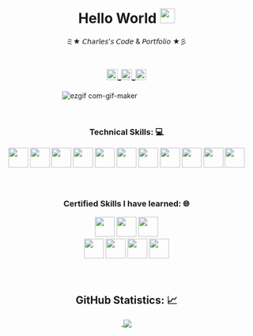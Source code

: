 <!-- Title -->
<h1 align="center">Hello World 
  <img src="https://raw.githubusercontent.com/iampavangandhi/iampavangandhi/master/gifs/Hi.gif" 
       width="30px">
  </h2></h1>


<!-- Quote -->
<p align="center">ミ★ 𝘊𝘩𝘢𝘳𝘭𝘦𝘴'𝘴 𝘊𝘰𝘥𝘦 & 𝘗𝘰𝘳𝘵𝘧𝘰𝘭𝘪𝘰 ★彡
  
  <!-- Social Network -->
<h1 align="center">
<a href="https://twitter.com/mrcwr21">
  <img align="center" 
       alt="Charles's Twitter" 
       width="22px" 
       src="https://nashvillefilmfestival.org/wp-content/uploads/2018/03/Twitter-Button.png" />
  </a>
  
<a href="https://www.linkedin.com/in/mrcwr2/">
  <img align="center" 
       alt="Linkedin" 
       width="22px" 
       src="https://user-images.githubusercontent.com/55005374/103146171-312a4c00-470b-11eb-8839-992580bb8206.png" />
  </a>

 
<a href="mailto:cwrjobs@gmail.com">
  <img align="center" 
       alt="Gmail" 
       width="22px" 
       src="https://user-images.githubusercontent.com/55005374/103146250-0d1b3a80-470c-11eb-8ead-a92232d45d6e.png" />
  </a>
</h1>




<!-- Background -->

<!-- I do add this "&nbsp;" because I can't center the GIFT, let me know if you know how do it -->
&nbsp;&nbsp;&nbsp;&nbsp;&nbsp;&nbsp;&nbsp;&nbsp;&nbsp;&nbsp;&nbsp;&nbsp;&nbsp;&nbsp;&nbsp;&nbsp;&nbsp;&nbsp;&nbsp;&nbsp;&nbsp;&nbsp;&nbsp;&nbsp;&nbsp;&nbsp;&nbsp;&nbsp;&nbsp;&nbsp;
![ezgif com-gif-maker](https://user-images.githubusercontent.com/40834093/152591038-7229e0fe-595e-4e10-8f0f-98d39d2fd8d1.gif)

&nbsp;

<!-- Technical Skills -->
<p><H3 align="center"><strong> Technical Skills: 💻 </strong></p>
  
  <code><img height="40" src="https://upload.wikimedia.org/wikipedia/commons/thumb/c/cf/New_Power_BI_Logo.svg/768px-New_Power_BI_Logo.svg.png"></code>
  <code><img height="40" src="https://aux.iconspalace.com/uploads/17705097992139781671.png"></code>
  <code><img height="40" src="https://www.clipartmax.com/png/full/118-1183902_0-microsoft-office-access-2007-level-1.png"></code>
  <code><img height="40" src="https://cdn.icon-icons.com/icons2/2699/PNG/512/python_vertical_logo_icon_168039.png"></code>
  <code><img height="40" src="https://user-images.githubusercontent.com/55005374/103146335-3d170d80-470d-11eb-9fce-ff775c77b96b.png"></code>
  <code><img height="40" src="https://res.cloudinary.com/practicaldev/image/fetch/s--gaI7Ff9D--/c_limit%2Cf_auto%2Cfl_progressive%2Cq_auto%2Cw_880/https://thepracticaldev.s3.amazonaws.com/i/6lu26u1oaysf8cdfiiux.png"></code>
  <code><img height="40" src="https://user-images.githubusercontent.com/55005374/103146218-b57ccf00-470b-11eb-8fcc-aa46cab9253f.png"></code>
  <code><img height="40" src="https://icons.iconarchive.com/icons/carlosjj/microsoft-office-2013/256/PowerPoint-icon.png"></code>
  <code><img height="40" src="https://technonguide.com/wp-content/uploads/2021/07/powerQueryLogo_PowerQuery.png"></code>
  <code><img height="40" src="https://cdn-icons-png.flaticon.com/512/919/919826.png"></code>
  <code><img height="40" src="https://analyticstraininghub.com/wp-content/uploads/2020/10/icon-tableau.png"></code>

  </p>
  
&nbsp;  


  <!-- Skills I have learned -->
<p><H3 align="center"><strong>Certified Skills I have learned: 🌐</strong></p>
  
  <code><img height="40" src="https://user-images.githubusercontent.com/40834093/152594683-59faa97c-bc66-4f88-a277-898249fa5215.PNG"></code>
  <code><img height="40" src="https://user-images.githubusercontent.com/40834093/152595342-4f839bf7-2481-4f7f-92cd-140234ba28a6.PNG"></code>
  <code><img height="40" src="https://user-images.githubusercontent.com/40834093/152596403-a560d9c7-8ab6-4eb2-8973-21901f0ae205.PNG"></code>  
  <code><img height="40" src="https://user-images.githubusercontent.com/40834093/152597036-b6818600-7d79-406b-a509-f370be130e25.PNG"></code> 
  <code><img height="40" src="https://user-images.githubusercontent.com/40834093/152597239-e7eca7b3-1821-4fb4-b811-6832a80b6580.PNG"></code>
  <code><img height="40" src="https://user-images.githubusercontent.com/40834093/152597524-5f15e178-e8af-428c-aaa9-5557c874a136.PNG"></code>
  <code><img height="40" src="https://user-images.githubusercontent.com/40834093/165098733-c2d4559f-abda-425b-9a86-a2d276ccf7ae.PNG"></code>
  
  </p>
&nbsp;

<!-- GitHub Stats -->
<H2 align="center"><strong>GitHub Statistics: 📈
  </strong>
</H2>
    <p align="center">
      <div align="center">
    </p>
    
<a href="https://github.com/Mrcwr2?tab=repositories">
  <img align="center" 
       
  
<a href="https://github.com/Mrcwr2">
  <img align="center"
       src="https://github-readme-stats.vercel.app/api?username=Mrcwr2&show_icons=true&hide=contribs,prs&cache_seconds=86400&theme=nord" />
</a>
